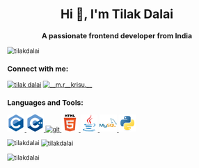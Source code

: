 <h1 align="center">Hi 👋, I'm Tilak Dalai</h1>
<h3 align="center">A passionate frontend developer from India</h3>

<p align="left"> <img src="https://komarev.com/ghpvc/?username=tilakdalai&label=Profile%20views&color=0e75b6&style=flat" alt="tilakdalai" /> </p>

<h3 align="left">Connect with me:</h3>
<p align="left">
<a href="https://linkedin.com/in/tilak dalai" target="blank"><img align="center" src="https://raw.githubusercontent.com/rahuldkjain/github-profile-readme-generator/master/src/images/icons/Social/linked-in-alt.svg" alt="tilak dalai" height="30" width="40" /></a>
<a href="https://instagram.com/__m.r__krisu.__" target="blank"><img align="center" src="https://raw.githubusercontent.com/rahuldkjain/github-profile-readme-generator/master/src/images/icons/Social/instagram.svg" alt="__m.r__krisu.__" height="30" width="40" /></a>
</p>

<h3 align="left">Languages and Tools:</h3>
<p align="left"> <a href="https://www.cprogramming.com/" target="_blank" rel="noreferrer"> <img src="https://raw.githubusercontent.com/devicons/devicon/master/icons/c/c-original.svg" alt="c" width="40" height="40"/> </a> <a href="https://www.w3schools.com/cpp/" target="_blank" rel="noreferrer"> <img src="https://raw.githubusercontent.com/devicons/devicon/master/icons/cplusplus/cplusplus-original.svg" alt="cplusplus" width="40" height="40"/> </a> <a href="https://git-scm.com/" target="_blank" rel="noreferrer"> <img src="https://www.vectorlogo.zone/logos/git-scm/git-scm-icon.svg" alt="git" width="40" height="40"/> </a> <a href="https://www.w3.org/html/" target="_blank" rel="noreferrer"> <img src="https://raw.githubusercontent.com/devicons/devicon/master/icons/html5/html5-original-wordmark.svg" alt="html5" width="40" height="40"/> </a> <a href="https://www.java.com" target="_blank" rel="noreferrer"> <img src="https://raw.githubusercontent.com/devicons/devicon/master/icons/java/java-original.svg" alt="java" width="40" height="40"/> </a> <a href="https://www.mysql.com/" target="_blank" rel="noreferrer"> <img src="https://raw.githubusercontent.com/devicons/devicon/master/icons/mysql/mysql-original-wordmark.svg" alt="mysql" width="40" height="40"/> </a> <a href="https://www.python.org" target="_blank" rel="noreferrer"> <img src="https://raw.githubusercontent.com/devicons/devicon/master/icons/python/python-original.svg" alt="python" width="40" height="40"/> </a> </p>

<p><img align="left" src="https://github-readme-stats.vercel.app/api/top-langs?username=tilakdalai&show_icons=true&locale=en&layout=compact" alt="tilakdalai" /></p>

<p>&nbsp;<img align="center" src="https://github-readme-stats.vercel.app/api?username=tilakdalai&show_icons=true&locale=en" alt="tilakdalai" /></p>

<p><img align="center" src="https://github-readme-streak-stats.herokuapp.com/?user=tilakdalai&" alt="tilakdalai" /></p>

